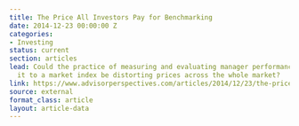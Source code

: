 ```yaml
---
title: The Price All Investors Pay for Benchmarking
date: 2014-12-23 00:00:00 Z
categories:
- Investing
status: current
section: articles
lead: Could the practice of measuring and evaluating manager performance by comparing
  it to a market index be distorting prices across the whole market?
link: https://www.advisorperspectives.com/articles/2014/12/23/the-price-all-investors-pay-for-benchmarking
source: external
format_class: article
layout: article-data
---
```


